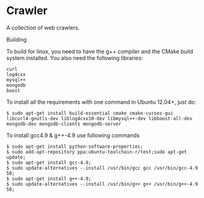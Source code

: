 # Crawler
A collection of web crawlers.

Building

To build for linux, you need to have the g++ compiler and the CMake build system installed. You also need the following libraries:

	curl
	log4cxx
	mysql++
	mongodb
	boost
To install all the requirements with one command in Ubuntu 12.04+, just do:
	
	$ sudo apt-get install build-essential cmake cmake-curses-gui libcurl4-gnutls-dev liblog4cxx10-dev libmysql++-dev libboost-all-dev mongodb-dev mongodb-clients mongodb-server

To install gcc4.9 & g++-4.9 use following commands

	$ sudo apt-get install python-software-properties;
	$ sudo add-apt-repository ppa:ubuntu-toolchain-r/test;sudo apt-get update;
	$ sudo apt-get install gcc-4.9;
	$ sudo update-alternatives --install /usr/bin/gcc gcc /usr/bin/gcc-4.9 50;
	$ sudo apt-get install g++-4.9;
	$ sudo update-alternatives --install /usr/bin/g++ g++ /usr/bin/g++-4.9 50;
